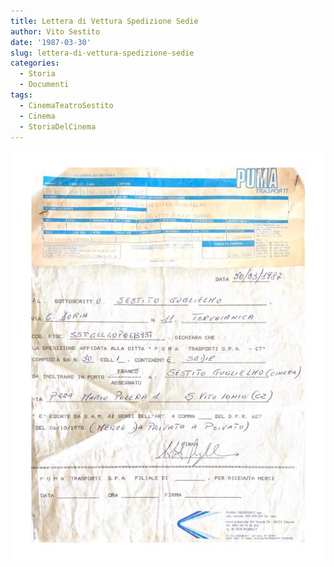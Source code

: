 ```yaml
---
title: Lettera di Vettura Spedizione Sedie
author: Vito Sestito
date: '1987-03-30'
slug: lettera-di-vettura-spedizione-sedie
categories:
  - Storia
  - Documenti
tags:
  - CinemaTeatroSestito
  - Cinema
  - StoriaDelCinema
---
```

![](images/1987_03_30_Lettera_di_Vettura_Spedizione_Sedie.jpg)